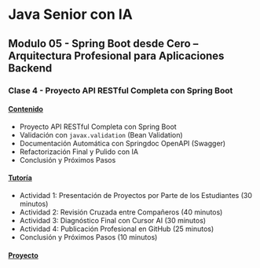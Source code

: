 # Java Senior con IA

## Modulo 05 - Spring Boot desde Cero – Arquitectura Profesional para Aplicaciones Backend

### Clase 4 - Proyecto API RESTful Completa con Spring Boot

#### [Contenido](1-contenido.md)

- Proyecto API RESTful Completa con Spring Boot
- Validación con `javax.validation` (Bean Validation)
- Documentación Automática con Springdoc OpenAPI (Swagger)
- Refactorización Final y Pulido con IA
- Conclusión y Próximos Pasos

#### [Tutoría](2-tutoria.md)

- Actividad 1: Presentación de Proyectos por Parte de los Estudiantes (30 minutos)
- Actividad 2: Revisión Cruzada entre Compañeros (40 minutos)
- Actividad 3: Diagnóstico Final con Cursor AI (30 minutos)
- Actividad 4: Publicación Profesional en GitHub (25 minutos)
- Conclusión y Próximos Pasos (10 minutos)

#### [Proyecto](3-proyecto.md)
